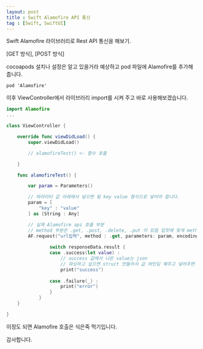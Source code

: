 ```yaml
---
layout: post
title : Swift Alamofire API 통신
tag : [Swift, SwiftUI]
---
```


Swift Alamofire 라이브러리로 Rest API 통신을 해보기.  
  
[GET 방식], [POST 방식]

cocoapods 설치나 설정은 알고 있을거라 예상하고 pod 파일에 Alamofire를 추가해 줍니다.

```
pod 'Alamofire'
```

이후 ViewController에서 라이브러리 import를 시켜 주고 바로 사용해보겠습니다.  

```swift
import Alamofire
...

class ViewController {

    override func viewDidLoad() {
        super.viewDidLoad()

        // alamofireTest() <- 함수 호출

    }

    func alamofireTest() {

        var param = Parameters()

        // 파라미터 값 아래에서 넣으면 됨 key value 형식으로 넣어야 합니다.
        param = [
            "key" : "value"
        ] as [String : Any]

        // 실제 Alamofire api 호출 부분
        // method 부분은 .get, .post, .delete, .put 이 있음 입맛에 맞게 method 호출하면 됩니다.
        AF.request("url입력", method : .get, parameters: param, encoding: URLEncoding.default, headers: nil).response { responseData in
                
                switch responseData.result {
                case .success(let value) :
                    // success 값에서 나온 value는 json 
                    // 파싱하고 싶으면 struct 만들어서 값 바인딩 해주고 넣어주면 됩니다.
                    print("success")
                    
                case .failure(_) :
                    print("error")
                }
            }
    }

}
```

이정도 되면 Alamofire 호출은 식은죽 먹기입니다.  
  
감사합니다.

